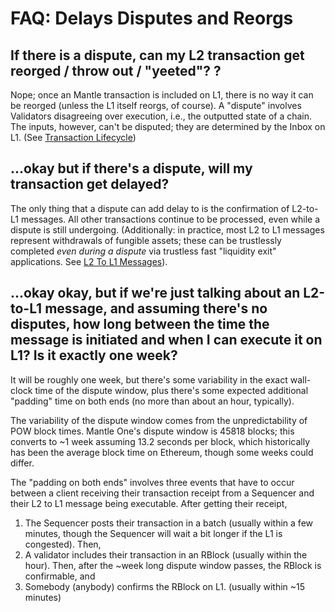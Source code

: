 # FAQ: Delays Disputes and Reorgs

## If there is a dispute, can my L2 transaction get reorged / throw out / "yeeted"? ?

Nope; once an Mantle transaction is included on L1, there is no way it can be reorged (unless the L1 itself reorgs, of course). A "dispute" involves Validators disagreeing over execution, i.e., the outputted state of a chain. The inputs, however, can't be disputed; they are determined by the Inbox on L1. (See [Transaction Lifecycle](../tx-lifecycle.md))

## ...okay but if there's a dispute, will my transaction get delayed?

The only thing that a dispute can add delay to is the confirmation of L2-to-L1 messages. All other transactions continue to be processed, even while a dispute is still undergoing. (Additionally: in practice, most L2 to L1 messages represent withdrawals of fungible assets; these can be trustlessly completed _even during a dispute_ via trustless fast "liquidity exit" applications. See [L2 To L1 Messages](../mtos/l2-to-l1-messaging.md)).

## ...okay okay, but if we're just talking about an L2-to-L1 message, and assuming there's no disputes, how long between the time the message is initiated and when I can execute it on L1? Is it exactly one week?

It will be roughly one week, but there's some variability in the exact wall-clock time of the dispute window, plus there's some expected additional "padding" time on both ends (no more than about an hour, typically).

The variability of the dispute window comes from the unpredictability of POW block times. Mantle One's dispute window is 45818 blocks; this converts to ~1 week assuming 13.2 seconds per block, which historically has been the average block time on Ethereum, though some weeks could differ.

The "padding on both ends" involves three events that have to occur between a client receiving their transaction receipt from a Sequencer and their L2 to L1 message being executable. After getting their receipt,

1. The Sequencer posts their transaction in a batch (usually within a few minutes, though the Sequencer will wait a bit longer if the L1 is congested). Then,
1. A validator includes their transaction in an RBlock (usually within the hour).
   Then, after the ~week long dispute window passes, the RBlock is confirmable, and
1. Somebody (anybody) confirms the RBlock on L1. (usually within ~15 minutes)

